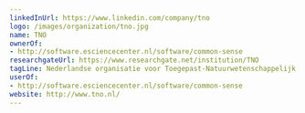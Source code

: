 ```yaml
---
linkedInUrl: https://www.linkedin.com/company/tno
logo: /images/organization/tno.jpg
name: TNO
ownerOf:
- http://software.esciencecenter.nl/software/common-sense
researchgateUrl: https://www.researchgate.net/institution/TNO
tagLine: Nederlandse organisatie voor Toegepast-Natuurwetenschappelijk Onderzoek
userOf:
- http://software.esciencecenter.nl/software/common-sense
website: http://www.tno.nl/
---
```


